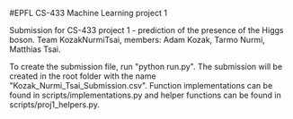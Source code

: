 #EPFL CS-433 Machine Learning project 1

Submission for CS-433 project 1 - prediction of the presence of the Higgs boson.
Team KozakNurmiTsai, members: Adam Kozak, Tarmo Nurmi, Matthias Tsai.

To create the submission file, run "python run.py". The submission will be created in the root folder with the name "Kozak_Nurmi_Tsai_Submission.csv".
Function implementations can be found in scripts/implementations.py and helper functions can be found in scripts/proj1_helpers.py.
